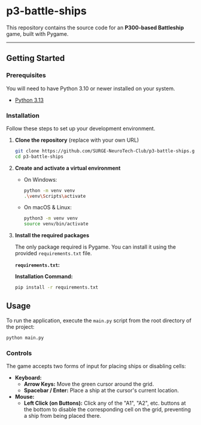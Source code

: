 

# p3-battle-ships 

This repository contains the source code for an **P300-based Battleship** game, built with Pygame.

-----

## Getting Started


### Prerequisites

You will need to have Python 3.10 or newer installed on your system.

  * [Python 3.13](https://www.python.org/)

### Installation

Follow these steps to set up your development environment.

1.  **Clone the repository** (replace with your own URL)

    ```sh
    git clone https://github.com/SURGE-NeuroTech-Club/p3-battle-ships.git
    cd p3-battle-ships
    ```

2.  **Create and activate a virtual environment**

      * On Windows:

        ```sh
        python -m venv venv
        .\venv\Scripts\activate
        ```

      * On macOS & Linux:

        ```sh
        python3 -m venv venv
        source venv/bin/activate
        ```

3.  **Install the required packages**

    The only package required is Pygame. You can install it using the provided `requirements.txt` file.

    **`requirements.txt`:**

    **Installation Command:**

    ```sh
    pip install -r requirements.txt
    ```


## Usage

To run the application, execute the `main.py` script from the root directory of the project:

```sh
python main.py
```

### Controls

The game accepts two forms of input for placing ships or disabling cells:

  * **Keyboard:**
      * **Arrow Keys:** Move the green cursor around the grid.
      * **Spacebar / Enter:** Place a ship at the cursor's current location.
  * **Mouse:**
      * **Left Click (on Buttons):** Click any of the "A1", "A2", etc. buttons at the bottom to disable the corresponding cell on the grid, preventing a ship from being placed there.